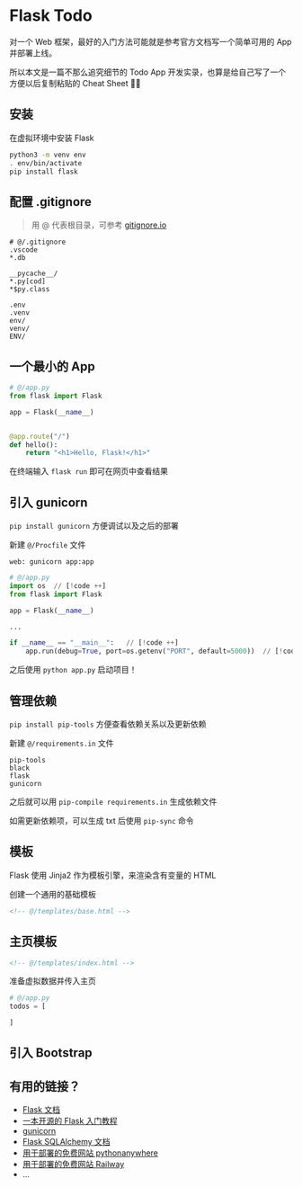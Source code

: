 # Flask Todo

对一个 Web 框架，最好的入门方法可能就是参考官方文档写一个简单可用的 App 并部署上线。

所以本文是一篇不那么追究细节的 Todo App 开发实录，也算是给自己写了一个方便以后复制粘贴的 Cheat Sheet 👨‍💻



## 安装

在虚拟环境中安装 Flask

```sh
python3 -m venv env
. env/bin/activate
pip install flask
```

## 配置 .gitignore

> 用 @ 代表根目录，可参考 [gitignore.io](https://www.toptal.com/developers/gitignore)

```
# @/.gitignore
.vscode
*.db

__pycache__/
*.py[cod]
*$py.class

.env
.venv
env/
venv/
ENV/
```



## 一个最小的 App

```python
# @/app.py
from flask import Flask

app = Flask(__name__)


@app.route("/")
def hello():
    return "<h1>Hello, Flask!</h1>"
```

在终端输入 `flask run` 即可在网页中查看结果



## 引入 gunicorn

`pip install gunicorn` 方便调试以及之后的部署

新建 `@/Procfile` 文件

```
web: gunicorn app:app
```

```python
# @/app.py
import os  // [!code ++]
from flask import Flask

app = Flask(__name__)

...

if __name__ == "__main__":   // [!code ++]
    app.run(debug=True, port=os.getenv("PORT", default=5000))  // [!code ++]
```

之后使用 `python app.py` 启动项目！



## 管理依赖

`pip install pip-tools` 方便查看依赖关系以及更新依赖

新建 `@/requirements.in` 文件

```
pip-tools
black
flask
gunicorn
```

之后就可以用 `pip-compile requirements.in` 生成依赖文件

如需更新依赖项，可以生成 txt 后使用 `pip-sync` 命令




## 模板

Flask 使用 Jinja2 作为模板引擎，来渲染含有变量的 HTML

创建一个通用的基础模板

```html
<!-- @/templates/base.html -->
```





## 主页模板


```html
<!-- @/templates/index.html -->
```


准备虚拟数据并传入主页

```python
# @/app.py
todos = [

]
```


## 引入 Bootstrap






## 有用的链接？

- [Flask 文档](https://flask.palletsprojects.com/en/2.2.x/)
- [一本开源的 Flask 入门教程](https://tutorial.helloflask.com/)
- [gunicorn](https://gunicorn.org/)
- [Flask SQLAlchemy 文档](https://flask-sqlalchemy.palletsprojects.com/en/3.0.x/)
- [用于部署的免费网站 pythonanywhere](https://pythonanywhere.com/)
- [用于部署的免费网站 Railway](https://railway.app/)
- ...
